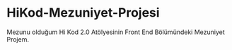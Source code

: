 # HiKod-Mezuniyet-Projesi
 Mezunu olduğum Hi Kod 2.0 Atölyesinin Front End Bölümündeki Mezuniyet Projem.
